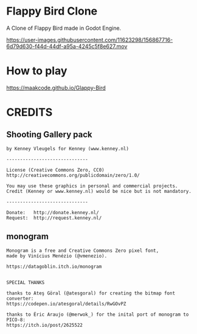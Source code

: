# Flappy Bird Clone 
A Clone of Flappy Bird made in Godot Engine.

https://user-images.githubusercontent.com/11623298/156867716-6d79d630-f44d-44df-a95a-4245c5f8e627.mov

# How to play
<https://maakcode.github.io/Glappy-Bird>

# CREDITS
## Shooting Gallery pack
```
by Kenney Vleugels for Kenney (www.kenney.nl)

------------------------------

License (Creative Commons Zero, CC0)
http://creativecommons.org/publicdomain/zero/1.0/

You may use these graphics in personal and commercial projects.
Credit (Kenney or www.kenney.nl) would be nice but is not mandatory.

------------------------------

Donate:   http://donate.kenney.nl/
Request:  http://request.kenney.nl/
```
## monogram
```
Monogram is a free and Creative Commons Zero pixel font,
made by Vinícius Menézio (@vmenezio).

https://datagoblin.itch.io/monogram


SPECIAL THANKS

thanks to Ateş Göral (@atesgoral) for creating the bitmap font converter:
https://codepen.io/atesgoral/details/RwGOvPZ

thanks to Éric Araujo (@merwok_) for the inital port of monogram to PICO-8:
https://itch.io/post/2625522
```
